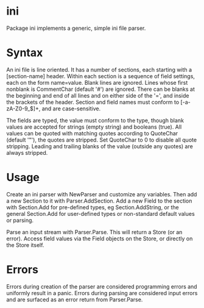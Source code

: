 # ini

Package ini implements a generic, simple ini file parser.

# Syntax

An ini file is line oriented. It has a number of sections, each starting with
a [section-name] header. Within each section is a sequence of field settings,
each on the form name=value. Blank lines are ignored. Lines whose first nonblank
is CommentChar (default '#') are ignored. There can be blanks at the beginning
and end of all lines and on either side of the '=', and inside the brackets of
the header. Section and field names must conform to [-a-zA-Z0-9_$]+, and are
case-sensitive.

The fields are typed, the value must conform to the type, though blank values
are accepted for strings (empty string) and booleans (true). All values can be
quoted with matching quotes according to QuoteChar (default '"'), the quotes
are stripped. Set QuoteChar to 0 to disable all quote stripping. Leading and
trailing blanks of the value (outside any quotes) are always stripped.

# Usage

Create an ini parser with NewParser and customize any variables. Then add a
new Section to it with Parser.AddSection. Add a new Field to the section with
Section.Add<Type> for pre-defined types, eg Section.AddString, or the general
Section.Add for user-defined types or non-standard default values or parsing.

Parse an input stream with Parser.Parse. This will return a Store (or an error).
Access field values via the Field objects on the Store, or directly on the Store
itself.

# Errors

Errors during creation of the parser are considered programming errors and
uniformly result in a panic. Errors during parsing are considered input errors
and are surfaced as an error return from Parser.Parse.

